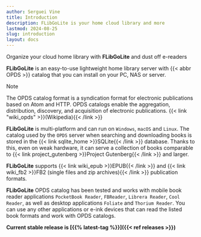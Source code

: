 ```yaml
---
author: Serguei Vine
title: Introduction
description: FLibGoLite is your home cloud library and more
lastmod: 2024-08-25
slug: introduction
layout: docs
---
```


Organize your cloud home library with __FLibGoLite__ and dust off e-readers

__FLibGoLite__ is an easy-to-use lightweight home library server with {{< abbr OPDS >}} catalog that you can install on your PC, NAS or server.  

> [!NOTE]
> The OPDS catalog format is a syndication format for electronic publications based on Atom and HTTP. OPDS catalogs enable the aggregation, distribution, discovery, and acquisition of electronic publications. {{< link "wiki_opds" >}}(Wikipedia){{< /link >}}

__FLibGoLite__ is multi-platform and can run on `Windows`, `macOS` and `Linux`. The catalog used by the `OPDS` server when searching and downloading books is stored in the {{< link sqlite_home >}}SQLite{{< /link >}} database. Thanks to this, even on weak hardware, it can serve a collection of books comparable to {{< link project_gutenberg >}}Project Gutenberg{{< /link >}} and larger.  

__FLibGoLite__ supports {{< link wiki_epub >}}EPUB{{< /link >}} and {{< link wiki_fb2 >}}FB2 (single files and zip archives){{< /link >}}  publication formats.

__FLibGoLite__ OPDS catalog has been tested and works with mobile book reader applications `PocketBook Reader`, `FBReader`, `Librera Reader`, `Cool Reader`, as well as desktop applications `Foliate` and `Thorium Reader`. You can use any other applications or e-ink devices that can read the listed book formats and work with OPDS catalogs.

__Current stable release is [{{% latest-tag %}}]({{< ref releases >}})__